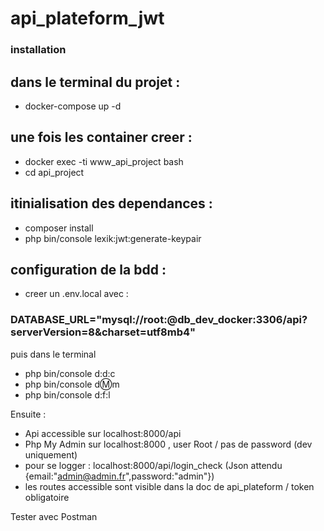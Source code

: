 # api_plateform_jwt

### installation

## dans le terminal du projet :

 - docker-compose up -d

## une fois les container creer :
 - docker exec -ti www_api_project bash
 - cd api_project

## itinialisation des dependances :
- composer install
- php bin/console lexik:jwt:generate-keypair

## configuration de la bdd :
- creer un .env.local avec :
### DATABASE_URL="mysql://root:@db_dev_docker:3306/api?serverVersion=8&charset=utf8mb4"
puis dans le terminal
- php bin/console d:d:c
- php bin/console d:m:m
- php bin/console d:f:l

Ensuite :
- Api accessible sur localhost:8000/api
- Php My Admin sur localhost:8000 , user Root / pas de password (dev uniquement)
- pour se logger : localhost:8000/api/login_check (Json attendu {email:"admin@admin.fr",password:"admin"})
- les routes accessible sont visible dans la doc de api_plateform / token obligatoire

Tester avec Postman